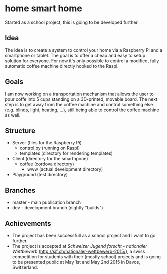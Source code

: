 # home smart home
Started as a school project, this is going to be developed further.

## Idea
The idea is to create a system to control your home via a Raspberry Pi and a smartphone or tablet. The goal is to offer a cheap and easy to setup solution for everyone.
For now it's only possible to control a modified, fully automatic coffee machine directly hooked to the Raspi.

## Goals

I am now working on a transportation mechanism that allows the user to pour coffe into 5 cups standing on a 3D-printed, movable board.
The next step is to get away from the coffee machine and control something else (e.g. blinds, light, heating, ...), still being able to control the coffee machine as well.

## Structure
* Server (files for the Raspberry Pi)
  * control.py (running on Raspi)
  * templates (directory for rendering templates)
* Client (directory for the smarthpone)
  * coffee (cordova directory)
    * www (actual development directory)
* Playground (test directory)

## Branches
* master - main publication branch
* dev - development branch (nightly "builds")

## Achievements
* The project has been successfull as a school project and i want to go further.
* The project is accepted at *Schweizer Jugend forscht - nationaler Wettbewerb* (http://sjf.ch/nationaler-wettbewerb-2015/), a swiss competition for students with their (mostly school) projects and is going to be presented public at May 1st and May 2nd 2015 in Davos, Switzerland.
